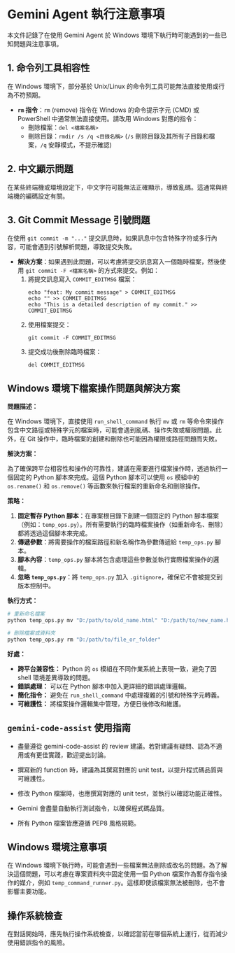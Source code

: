 # Gemini Agent 執行注意事項

本文件記錄了在使用 Gemini Agent 於 Windows 環境下執行時可能遇到的一些已知問題與注意事項。

## 1. 命令列工具相容性

在 Windows 環境下，部分基於 Unix/Linux 的命令列工具可能無法直接使用或行為不符預期。

-   **`rm` 指令**：`rm` (remove) 指令在 Windows 的命令提示字元 (CMD) 或 PowerShell 中通常無法直接使用。請改用 Windows 對應的指令：
    -   刪除檔案：`del <檔案名稱>`
    -   刪除目錄：`rmdir /s /q <目錄名稱>` (`/s` 刪除目錄及其所有子目錄和檔案，`/q` 安靜模式，不提示確認)

## 2. 中文顯示問題

在某些終端機或環境設定下，中文字符可能無法正確顯示，導致亂碼。這通常與終端機的編碼設定有關。

## 3. Git Commit Message 引號問題

在使用 `git commit -m "..."` 提交訊息時，如果訊息中包含特殊字符或多行內容，可能會遇到引號解析問題，導致提交失敗。

-   **解決方案**：如果遇到此問題，可以考慮將提交訊息寫入一個臨時檔案，然後使用 `git commit -F <檔案名稱>` 的方式來提交。例如：
    1.  將提交訊息寫入 `COMMIT_EDITMSG` 檔案：
        ```
        echo "feat: My commit message" > COMMIT_EDITMSG
        echo "" >> COMMIT_EDITMSG
        echo "This is a detailed description of my commit." >> COMMIT_EDITMSG
        ```
    2.  使用檔案提交：
        ```
        git commit -F COMMIT_EDITMSG
        ```
    3.  提交成功後刪除臨時檔案：
        ```
        del COMMIT_EDITMSG
        ```

## Windows 環境下檔案操作問題與解決方案

**問題描述：**

在 Windows 環境下，直接使用 `run_shell_command` 執行 `mv` 或 `rm` 等命令來操作包含中文路徑或特殊字元的檔案時，可能會遇到亂碼、操作失敗或權限問題。此外，在 Git 操作中，臨時檔案的創建和刪除也可能因為權限或路徑問題而失敗。

**解決方案：**

為了確保跨平台相容性和操作的可靠性，建議在需要進行檔案操作時，透過執行一個固定的 Python 腳本來完成。這個 Python 腳本可以使用 `os` 模組中的 `os.rename()` 和 `os.remove()` 等函數來執行檔案的重新命名和刪除操作。

**策略：**

1.  **固定暫存 Python 腳本**：在專案根目錄下創建一個固定的 Python 腳本檔案（例如：`temp_ops.py`）。所有需要執行的臨時檔案操作（如重新命名、刪除）都將透過這個腳本來完成。
2.  **傳遞參數**：將需要操作的檔案路徑和新名稱作為參數傳遞給 `temp_ops.py` 腳本。
3.  **腳本內容**：`temp_ops.py` 腳本將包含處理這些參數並執行實際檔案操作的邏輯。
4.  **忽略 `temp_ops.py`**：將 `temp_ops.py` 加入 `.gitignore`，確保它不會被提交到版本控制中。


**執行方式：**

```bash
# 重新命名檔案
python temp_ops.py mv "D:/path/to/old_name.html" "D:/path/to/new_name.html"

# 刪除檔案或資料夾
python temp_ops.py rm "D:/path/to/file_or_folder"
```

**好處：**

-   **跨平台兼容性：** Python 的 `os` 模組在不同作業系統上表現一致，避免了因 shell 環境差異導致的問題。
-   **錯誤處理：** 可以在 Python 腳本中加入更詳細的錯誤處理邏輯。
-   **簡化指令：** 避免在 `run_shell_command` 中處理複雜的引號和特殊字元轉義。
-   **可維護性：** 將檔案操作邏輯集中管理，方便日後修改和維護。

## `gemini-code-assist` 使用指南

- 盡量遵從 gemini-code-assist 的 review 建議。若對建議有疑問、認為不適用或有更佳實踐，歡迎提出討論。

- 撰寫新的 function 時，建議為其撰寫對應的 unit test，以提升程式碼品質與可維護性。
- 修改 Python 檔案時，也應撰寫對應的 unit test，並執行以確認功能正確性。
- Gemini 會盡量自動執行測試指令，以確保程式碼品質。
- 所有 Python 檔案皆應遵循 PEP8 風格規範。

## Windows 環境注意事項

在 Windows 環境下執行時，可能會遇到一些檔案無法刪除或改名的問題。為了解決這個問題，可以考慮在專案資料夾中固定使用一個 Python 檔案作為暫存指令操作的媒介，例如 `temp_command_runner.py`。這樣即使該檔案無法被刪除，也不會影響主要功能。

## 操作系統檢查

在對話開始時，應先執行操作系統檢查，以確認當前在哪個系統上運行，從而減少使用錯誤指令的風險。
